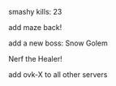smashy kills: 23

add  maze back!

add a new boss: Snow Golem

Nerf the Healer!

add ovk-X to all other servers
